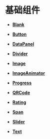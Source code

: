 # 基础组件<a name="ZH-CN_TOPIC_0000001158141257"></a>

-   **[Blank](ts-basic-components-blank.md)**  

-   **[Button](ts-basic-components-button.md)**  

-   **[DataPanel](ts-basic-components-datapanel.md)**  

-   **[Divider](ts-basic-components-divider.md)**  

-   **[Image](ts-basic-components-image.md)**  

-   **[ImageAnimator](ts-basic-components-imageanimator.md)**  

-   **[Progress](ts-basic-components-progress.md)**  

-   **[QRCode](ts-basic-components-qrcode.md)**  

-   **[Rating](ts-basic-components-rating.md)**  

-   **[Span](ts-basic-components-span.md)**  

-   **[Slider](ts-basic-components-slider.md)**  

-   **[Text](ts-basic-components-text.md)**  


